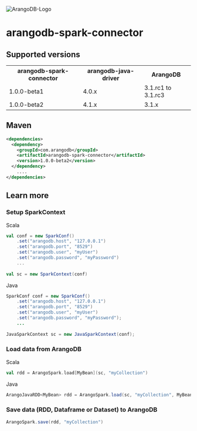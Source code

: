 
![ArangoDB-Logo](https://docs.arangodb.com/assets/arangodb_logo_2016_inverted.png)

# arangodb-spark-connector

## Supported versions

<table>
<tr><th>arangodb-spark-connector</th><th>arangodb-java-driver</th><th>ArangoDB</th></tr>
<tr><td>1.0.0-beta1</td><td>4.0.x</td><td>3.1.rc1 to 3.1.rc3</td></tr>
<tr><td>1.0.0-beta2</td><td>4.1.x</td><td>3.1.x</td></tr>
</table>

## Maven

```XML
<dependencies>
  <dependency>
    <groupId>com.arangodb</groupId>
    <artifactId>arangodb-spark-connector</artifactId>
    <version>1.0.0-beta2</version>
  </dependency>
	....
</dependencies>
```

## Learn more

### Setup SparkContext
Scala
```Scala
val conf = new SparkConf()
    .set("arangodb.host", "127.0.0.1")
    .set("arangodb.port", "8529")
    .set("arangodb.user", "myUser")
    .set("arangodb.password", "myPassword")
    ...
    
val sc = new SparkContext(conf)
```
Java
```Java
SparkConf conf = new SparkConf()
    .set("arangodb.host", "127.0.0.1")
    .set("arangodb.port", "8529")
    .set("arangodb.user", "myUser")
    .set("arangodb.password", "myPassword");
    ...
    
JavaSparkContext sc = new JavaSparkContext(conf);
```

### Load data from ArangoDB
Scala
```Scala
val rdd = ArangoSpark.load[MyBean](sc, "myCollection")

```
Java
```Java
ArangoJavaRDD<MyBean> rdd = ArangoSpark.load(sc, "myCollection", MyBean.class);

```

### Save data (RDD, Dataframe or Dataset) to ArangoDB
```Scala
ArangoSpark.save(rdd, "myCollection")

```